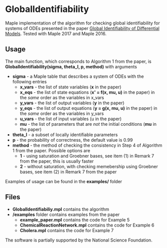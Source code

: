 # GlobalIdentifiability

Maple implementation of the algorithm for checking global identifiability for systems of ODEs presented in the paper [Global Identifiability of Differential Models](https://cs.nyu.edu/~pogudin/global.pdf).
Tested with Maple 2017 and Maple 2016.

## Usage
The main function, which corresponds to Algorithm 1 from the paper, is **GlobalIdentifiability(sigma, theta_l, p, method)** with arguments
 * **sigma** - a Maple table that describes a system of ODEs with the following entries
   * **x_vars** - the list of state variables (**x** in the paper)
   * **x_eqs** - the list of state equations (**x' = f(x, mu, u)** in the paper) in the *same* order as the variables in x_vars
   * **y_vars** - the list of output variables (**y** in the paper)
   * **y_eqs** - the list of output equations (**y = g(x, mu, u)** in the paper) in the *same* order as the variables in y_vars
   * **u_vars** - the list of input variables (u in the paper)
   * **mu** - the list of parameters that are *not* the initial conditions (**mu** in the paper)
 * **theta_l** - a subset of locally identifiable parameters
 * **p** - the probability of correctness, the default value is 0.99
 * **method** - the method of checking the consistency in Step 4 of Algorithm 1 from the paper. Possible options are
   * **1** - using saturation and Groebner bases, see item (1) in Remark 7 from the paper, this is usually faster
   * **2** - without saturation, with checking memebership using Groebner bases, see item (2) in Remark 7 from the paper

Examples of usage can be found in the **examples/** folder

## Files

* **GlobalIdentifiabiliy.mpl**   contains the algorithm
* **/examples**   folder contains examples from the paper
  * **example_paper.mpl** contains the code for Example 5
  * **ChemicalReactionNetwork.mpl** contains the code for Example 6
  * **Cholera.mpl** contains the code for Example 7

The software is partially supported by the National Science Foundation.

